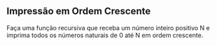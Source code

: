 ## Impressão em Ordem Crescente

Faça uma função recursiva que receba um número inteiro positivo N e imprima
todos os números naturais de 0 até N em ordem crescente.
